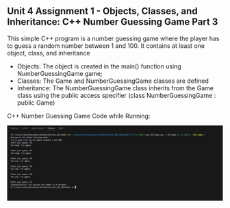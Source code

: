 ## Unit 4 Assignment 1 - Objects, Classes, and Inheritance: C++ Number Guessing Game Part 3


This simple C++ program is a number guessing game where the player has to guess a random number between 1 and 100. It contains at least one object, class, and inheritance

- Objects: The object is created in the main() function using NumberGuessingGame game;
- Classes: The Game and NumberGuessingGame classes are defined
- Inheritance: The NumberGuessingGame class inherits from the Game class using the public access specifier (class NumberGuessingGame : public Game)


C++ Number Guessing Game Code while Running: 

![Screenshot of the Number Guessing Game](week4_output.JPG)